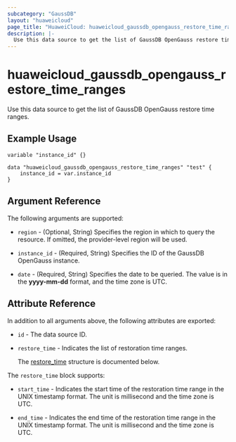 ```yaml
---
subcategory: "GaussDB"
layout: "huaweicloud"
page_title: "HuaweiCloud: huaweicloud_gaussdb_opengauss_restore_time_ranges"
description: |-
  Use this data source to get the list of GaussDB OpenGauss restore time ranges.
---
```


# huaweicloud_gaussdb_opengauss_restore_time_ranges

Use this data source to get the list of GaussDB OpenGauss restore time ranges.

## Example Usage

```hcl
variable "instance_id" {}

data "huaweicloud_gaussdb_opengauss_restore_time_ranges" "test" {
    instance_id = var.instance_id
}
```

## Argument Reference

The following arguments are supported:

* `region` - (Optional, String) Specifies the region in which to query the resource.
  If omitted, the provider-level region will be used.

* `instance_id` - (Required, String) Specifies the ID of the GaussDB OpenGauss instance.

* `date` - (Required, String) Specifies the date to be queried.
  The value is in the **yyyy-mm-dd** format, and the time zone is UTC.

## Attribute Reference

In addition to all arguments above, the following attributes are exported:

* `id` - The data source ID.

* `restore_time` - Indicates the list of restoration time ranges.

  The [restore_time](#restore_time_struct) structure is documented below.

<a name="restore_time_struct"></a>
The `restore_time` block supports:

* `start_time` - Indicates the start time of the restoration time range in the UNIX timestamp format.
  The unit is millisecond and the time zone is UTC.

* `end_time` - Indicates the end time of the restoration time range in the UNIX timestamp format.
  The unit is millisecond and the time zone is UTC.
